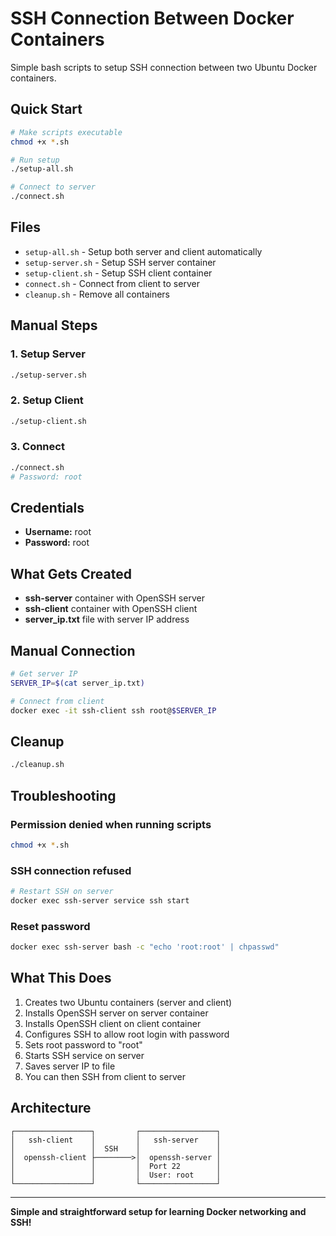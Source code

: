 # SSH Connection Between Docker Containers

Simple bash scripts to setup SSH connection between two Ubuntu Docker containers.

## Quick Start

```bash
# Make scripts executable
chmod +x *.sh

# Run setup
./setup-all.sh

# Connect to server
./connect.sh
```

## Files

- `setup-all.sh` - Setup both server and client automatically
- `setup-server.sh` - Setup SSH server container
- `setup-client.sh` - Setup SSH client container
- `connect.sh` - Connect from client to server
- `cleanup.sh` - Remove all containers

## Manual Steps

### 1. Setup Server
```bash
./setup-server.sh
```

### 2. Setup Client
```bash
./setup-client.sh
```

### 3. Connect
```bash
./connect.sh
# Password: root
```

## Credentials

- **Username:** root
- **Password:** root

## What Gets Created

- **ssh-server** container with OpenSSH server
- **ssh-client** container with OpenSSH client
- **server_ip.txt** file with server IP address

## Manual Connection

```bash
# Get server IP
SERVER_IP=$(cat server_ip.txt)

# Connect from client
docker exec -it ssh-client ssh root@$SERVER_IP
```

## Cleanup

```bash
./cleanup.sh
```

## Troubleshooting

### Permission denied when running scripts
```bash
chmod +x *.sh
```

### SSH connection refused
```bash
# Restart SSH on server
docker exec ssh-server service ssh start
```

### Reset password
```bash
docker exec ssh-server bash -c "echo 'root:root' | chpasswd"
```

## What This Does

1. Creates two Ubuntu containers (server and client)
2. Installs OpenSSH server on server container
3. Installs OpenSSH client on client container
4. Configures SSH to allow root login with password
5. Sets root password to "root"
6. Starts SSH service on server
7. Saves server IP to file
8. You can then SSH from client to server

## Architecture

```
┌─────────────────┐         ┌─────────────────┐
│   ssh-client    │         │   ssh-server    │
│                 │  SSH    │                 │
│  openssh-client ├────────>│  openssh-server │
│                 │         │  Port 22        │
│                 │         │  User: root     │
└─────────────────┘         └─────────────────┘
```

---

**Simple and straightforward setup for learning Docker networking and SSH!**


